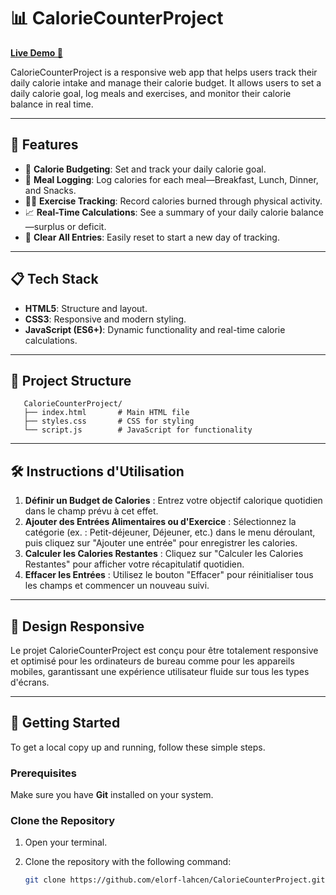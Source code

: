 # 📊 CalorieCounterProject

**[Live Demo 🚀](https://elorf-lahcen.github.io/CalorieCounterProject/)**

CalorieCounterProject is a responsive web app that helps users track their daily calorie intake and manage their calorie budget. It allows users to set a daily calorie goal, log meals and exercises, and monitor their calorie balance in real time.

---

## 🌟 Features

- 📝 **Calorie Budgeting**: Set and track your daily calorie goal.
- 🍲 **Meal Logging**: Log calories for each meal—Breakfast, Lunch, Dinner, and Snacks.
- 🏃‍♂️ **Exercise Tracking**: Record calories burned through physical activity.
- 📈 **Real-Time Calculations**: See a summary of your daily calorie balance—surplus or deficit.
- 🧹 **Clear All Entries**: Easily reset to start a new day of tracking.

---

## 📋 Tech Stack

- **HTML5**: Structure and layout.
- **CSS3**: Responsive and modern styling.
- **JavaScript (ES6+)**: Dynamic functionality and real-time calorie calculations.

---

## 📁 Project Structure

   ```plaintext
      CalorieCounterProject/
      ├── index.html       # Main HTML file
      ├── styles.css       # CSS for styling
      └── script.js        # JavaScript for functionality
   ```
---

## 🛠️ Instructions d'Utilisation

1. **Définir un Budget de Calories** : Entrez votre objectif calorique quotidien dans le champ prévu à cet effet.
2. **Ajouter des Entrées Alimentaires ou d'Exercice** : Sélectionnez la catégorie (ex. : Petit-déjeuner, Déjeuner, etc.) dans le menu déroulant, puis cliquez sur "Ajouter une entrée" pour enregistrer les calories.
3. **Calculer les Calories Restantes** : Cliquez sur "Calculer les Calories Restantes" pour afficher votre récapitulatif quotidien.
4. **Effacer les Entrées** : Utilisez le bouton "Effacer" pour réinitialiser tous les champs et commencer un nouveau suivi.

---

## 📱 Design Responsive

Le projet CalorieCounterProject est conçu pour être totalement responsive et optimisé pour les ordinateurs de bureau comme pour les appareils mobiles, garantissant une expérience utilisateur fluide sur tous les types d'écrans.

---

## 🚀 Getting Started

To get a local copy up and running, follow these simple steps.

### Prerequisites

Make sure you have **Git** installed on your system.

### Clone the Repository

1. Open your terminal.
2. Clone the repository with the following command:

   ```bash
   git clone https://github.com/elorf-lahcen/CalorieCounterProject.git
